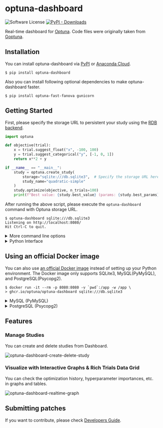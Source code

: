 # optuna-dashboard

![Software License](https://img.shields.io/badge/license-MIT-brightgreen.svg?style=flat-square) [![PyPI - Downloads](https://img.shields.io/pypi/dm/optuna-dashboard)](https://pypistats.org/packages/optuna-dashboard)


Real-time dashboard for [Optuna](https://github.com/optuna/optuna).
Code files were originally taken from [Goptuna](https://github.com/c-bata/goptuna).

## Installation

You can install optuna-dashboard via [PyPI](https://pypi.org/project/optuna-dashboard/) or [Anaconda Cloud](https://anaconda.org/conda-forge/optuna-dashboard).

```
$ pip install optuna-dashboard
```

Also you can install following optional dependencies to make optuna-dashboard faster.

```console
$ pip install optuna-fast-fanova gunicorn
```

## Getting Started

First, please specify the storage URL to persistent your study using the [RDB backend](https://optuna.readthedocs.io/en/stable/tutorial/20_recipes/001_rdb.html).

```python
import optuna

def objective(trial):
    x = trial.suggest_float("x", -100, 100)
    y = trial.suggest_categorical("y", [-1, 0, 1])
    return x**2 + y

if __name__ == "__main__":
    study = optuna.create_study(
        storage="sqlite:///db.sqlite3",  # Specify the storage URL here.
        study_name="quadratic-simple"
    )
    study.optimize(objective, n_trials=100)
    print(f"Best value: {study.best_value} (params: {study.best_params})")
```

After running the above script, please execute the `optuna-dashboard` command with Optuna storage URL.

```
$ optuna-dashboard sqlite:///db.sqlite3
Listening on http://localhost:8080/
Hit Ctrl-C to quit.
```

<details>

<summary>More command line options</summary>

```console
$ optuna-dashboard -h
usage: optuna-dashboard [-h] [--port PORT] [--host HOST] [--version] [--quiet] storage

Real-time dashboard for Optuna.

positional arguments:
  storage        DB URL (e.g. sqlite:///example.db)

optional arguments:
  -h, --help            show this help message and exit
  --port PORT           port number (default: 8080)
  --host HOST           hostname (default: 127.0.0.1)
  --server {wsgiref,gunicorn}
                        server (default: auto)
  --artifact-dir ARTIFACT_DIR
                        directory to store artifact files
  --version, -v         show program's version number and exit
  --quiet, -q           quiet
```

</details>

<details>

<summary>Python Interface</summary>

**`run_server(storage: Union[str, BaseStorage], host: str = 'localhost', port: int = 8080) -> None`**

Start running optuna-dashboard and blocks until the server terminates.
This function uses wsgiref module which is not intended for the production use.

**`wsgi(storage: Union[str, BaseStorage]) -> WSGIApplication`**

This function exposes WSGI interface for people who want to run on the
production-class WSGI servers like Gunicorn or uWSGI.

**`save_note(study_or_trial: Union[Study, Trial], body: str) -> None`**

Save the note (Markdown format) to the Study or the Trial.

**`set_objective_names(study: Study, names: list[str]) -> None`**

Set the names of objectives.

</details>

## Using an official Docker image

You can also use [an official Docker image](https://github.com/optuna/optuna-dashboard/pkgs/container/optuna-dashboard) instead of setting up your Python environment.
The Docker image only supports SQLite3, MySQL(PyMySQL), and PostgreSQL(Psycopg2).

```
$ docker run -it --rm -p 8080:8080 -v `pwd`:/app -w /app \
> ghcr.io/optuna/optuna-dashboard sqlite:///db.sqlite3
```

<details>
<summary>MySQL (PyMySQL)</summary>

```
$ docker run -it --rm -p 8080:8080 ghcr.io/optuna/optuna-dashboard mysql+pymysql://username:password@hostname:3306/dbname
```

</details>

<details>
<summary>PostgreSQL (Psycopg2)</summary>

```
$ docker run -it --rm -p 8080:8080 ghcr.io/optuna/optuna-dashboard postgresql+psycopg2://username:password@hostname:5432/dbname
```

</details>


## Features

### Manage Studies

You can create and delete studies from Dashboard.

![optuna-dashboard-create-delete-study](https://user-images.githubusercontent.com/5564044/205545958-305f2354-c7cd-4687-be2f-9e46e7401838.gif)

### Visualize with Interactive Graphs & Rich Trials Data Grid

You can check the optimization history, hyperparameter importances, etc. in graphs and tables.

![optuna-dashboard-realtime-graph](https://user-images.githubusercontent.com/5564044/205545965-278cd7f4-da7d-4e2e-ac31-6d81b106cada.gif)

## Submitting patches

If you want to contribute, please check [Developers Guide](./CONTRIBUTING.md).
